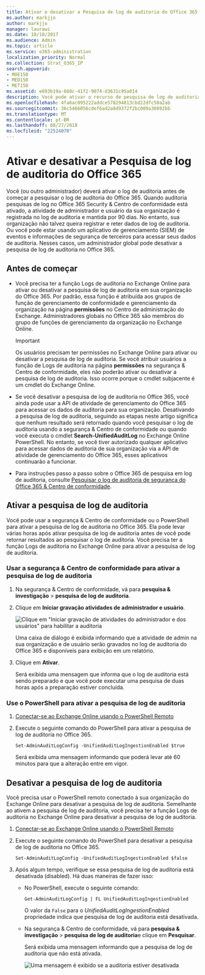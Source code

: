 ```yaml
---
title: Ativar e desativar a Pesquisa de log de auditoria do Office 365
ms.author: markjjo
author: markjjo
manager: laurawi
ms.date: 10/18/2017
ms.audience: Admin
ms.topic: article
ms.service: o365-administration
localization_priority: Normal
ms.collection: Strat_O365_IP
search.appverid:
- MOE150
- MED150
- MET150
ms.assetid: e893b19a-660c-41f2-9074-d3631c95a014
description: Você pode ativar o recurso de pesquisa de log de auditoria de segurança do Office 365 &amp; Centro de conformidade. Se você mudar de ideia, você pode transformar se desativa a qualquer momento. Quando pesquisa de log de auditoria está desativada, os administradores não podem pesquisar o log de auditoria do Office 365 para atividade de administrador e usuário em sua organização.
ms.openlocfilehash: 4fa6ac095222addce578294813cbd22dfc50a2ab
ms.sourcegitcommit: 36c5466056cdef6ad2a8d9372f2bc009a30892bb
ms.translationtype: MT
ms.contentlocale: pt-BR
ms.lasthandoff: 08/27/2018
ms.locfileid: "22524070"
---
```

# <a name="turn-office-365-audit-log-search-on-or-off"></a>Ativar e desativar a Pesquisa de log de auditoria do Office 365

Você (ou outro administrador) deverá ativar o log de auditoria antes de começar a pesquisar o log de auditoria do Office 365. Quando auditoria pesquisas de log no Office 365 Security &amp; Centro de conformidade está ativado, a atividade de administrador e usuário da sua organização é registrada no log de auditoria e mantida por 90 dias. No entanto, sua organização não talvez queira registrar e reter dados de log de auditoria. Ou você pode estar usando um aplicativo de gerenciamento (SIEM) de eventos e informações de segurança de terceiros para acessar seus dados de auditoria. Nesses casos, um administrador global pode desativar a pesquisa de log de auditoria no Office 365.
  
## <a name="before-you-begin"></a>Antes de começar

- Você precisa ter a função Logs de auditoria no Exchange Online para ativar ou desativar a pesquisa de log de auditoria em sua organização do Office 365. Por padrão, essa função é atribuída aos grupos de função de gerenciamento de conformidade e gerenciamento da organização na página **permissões** no Centro de administração do Exchange. Administradores globais no Office 365 são membros do grupo de funções de gerenciamento da organização no Exchange Online. 
    
    > [!IMPORTANT]
    > Os usuários precisam ter permissões no Exchange Online para ativar ou desativar a pesquisa de log de auditoria. Se você atribuir usuários a função de Logs de auditoria na página **permissões** na segurança &amp; Centro de conformidade, eles não poderão ativar ou desativar a pesquisa de log de auditoria. Isso ocorre porque o cmdlet subjacente é um cmdlet do Exchange Online. 
  
- Se você desativar a pesquisa de log de auditoria no Office 365, você ainda pode usar a API de atividade de gerenciamento do Office 365 para acessar os dados de auditoria para sua organização. Desativando a pesquisa de log de auditoria, seguindo as etapas neste artigo significa que nenhum resultado será retornado quando você pesquisar o log de auditoria usando a segurança &amp; Centro de conformidade ou quando você executa o cmdlet **Search-UnifiedAuditLog** no Exchange Online PowerShell. No entanto, se você tiver autorizado qualquer aplicativo para acessar dados de auditoria de sua organização via a API de atividade de gerenciamento do Office 365, esses aplicativos continuarão a funcionar. 
    
- Para instruções passo a passo sobre o Office 365 de pesquisa em log de auditoria, consulte [Pesquisar o log de auditoria de segurança do Office 365 &amp; Centro de conformidade](search-the-audit-log-in-security-and-compliance.md).
    
## <a name="turn-on-audit-log-search"></a>Ativar a pesquisa de log de auditoria

Você pode usar a segurança &amp; Centro de conformidade ou o PowerShell para ativar a pesquisa de log de auditoria no Office 365. Ela pode levar várias horas após ativar pesquisa de log de auditoria antes de você pode retornar resultados ao pesquisar o log de auditoria. Você precisa ter a função Logs de auditoria no Exchange Online para ativar a pesquisa de log de auditoria.
  
### <a name="use-the-security-amp-compliance-center-to-turn-on-audit-log-search"></a>Usar a segurança &amp; Centro de conformidade para ativar a pesquisa de log de auditoria

1. Na segurança &amp; Centro de conformidade, vá para **pesquisa &amp; investigação** \> **pesquisa de log de auditoria**.
    
2. Clique em **Iniciar gravação atividades de administrador e usuário**.
    
    ![Clique em "Iniciar gravação de atividades do administrador e dos usuários" para habilitar a auditoria](media/39a9d35f-88d0-4bbe-a962-0be2f838e2bf.png)
  
    Uma caixa de diálogo é exibida informando que a atividade de admin na sua organização e de usuário serão gravados no log de auditoria do Office 365 e disponíveis para exibição em um relatório. 
    
3. Clique em **Ativar**.
    
    Será exibida uma mensagem que informa que o log de auditoria está sendo preparado e que você pode executar uma pesquisa de duas horas após a preparação estiver concluída.
    
### <a name="use-powershell-to-turn-on-audit-log-search"></a>Use o PowerShell para ativar a pesquisa de log de auditoria

1. [Conectar-se ao Exchange Online usando o PowerShell Remoto](https://go.microsoft.com/fwlink/p/?LinkID=396554)
    
2. Execute o seguinte comando do PowerShell para ativar a pesquisa de log de auditoria no Office 365.
    
    ```
    Set-AdminAuditLogConfig -UnifiedAuditLogIngestionEnabled $true
    ```

    Será exibida uma mensagem informando que poderá levar até 60 minutos para que a alteração entre em vigor.
  
## <a name="turn-off-audit-log-search"></a>Desativar a pesquisa de log de auditoria

Você precisa usar o PowerShell remoto conectado à sua organização do Exchange Online para desativar a pesquisa de log de auditoria. Semelhante ao ativem a pesquisa de log de auditoria, você precisa ter a função Logs de auditoria no Exchange Online para desativar a pesquisa de log de auditoria.
  
1. [Conectar-se ao Exchange Online usando o PowerShell Remoto](https://go.microsoft.com/fwlink/p/?LinkID=396554)
    
2. Execute o seguinte comando do PowerShell para desativar a pesquisa de log de auditoria no Office 365.
    
    ```
    Set-AdminAuditLogConfig -UnifiedAuditLogIngestionEnabled $false
    ```

3. Após algum tempo, verifique se essa pesquisa de log de auditoria está desativada (disabled). Há duas maneiras de fazer isso:
    
    - No PowerShell, execute o seguinte comando:

        ```
        Get-AdminAuditLogConfig | FL UnifiedAuditLogIngestionEnabled
        ```

        O valor da `False` para o _UnifiedAuditLogIngestionEnabled_ propriedade indica que pesquisa de log de auditoria está desativada. 
    
    - Na segurança &amp; Centro de conformidade, vá para **pesquisa &amp; investigação** \> **pesquisa de log de auditoria**e clique em **Pesquisar**.
    
      Será exibida uma mensagem informando que a pesquisa de log de auditoria que não está ativada. 
    
      ![Uma mensagem é exibido se a auditoria estiver desativada](media/dca53da6-1cbe-4fa3-9860-f0d674de9538.png)
